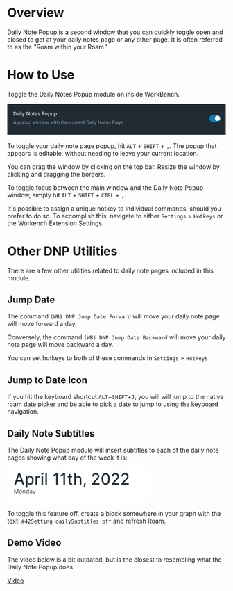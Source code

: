 # Overview

Daily Note Popup is a second window that you can quickly toggle open and closed to get at your daily notes page or any other page. It is often referred to as the "Roam within your Roam."

# How to Use

Toggle the Daily Notes Popup module on inside WorkBench.

![](media/toggle-daily-note-popup.png)

To toggle your daily note page popup, hit `ALT` + `SHIFT` + `,`. The popup that appears is editable, without needing to leave your current location.

You can drag the window by clicking on the top bar. Resize the window by clicking and dragging the borders.

To toggle focus between the main window and the Daily Note Popup window, simply hit `ALT` + `SHIFT` + `CTRL` + `,`.

It's possible to assign a unique hotkey to individual commands, should you prefer to do so. To accomplish this, navigate to either `Settings` > `Hotkeys` or the Workench Extension Settings.

# Other DNP Utilities

There are a few other utilities related to daily note pages included in this module.

## Jump Date

The command `(WB) DNP Jump Date Forward` will move your daily note page will move forward a day.

Conversely, the command `(WB) DNP Jump Date Backward` will move your daily note page will move backward a day.

You can set hotkeys to both of these commands in `Settings` > `Hotkeys`

## Jump to Date Icon

If you hit the keyboard shortcut `ALT`+`SHIFT`+`J`, you will will jump to the native roam date picker and be able to pick a date to jump to using the keyboard navigation.

## Daily Note Subtitles

The Daily Note Popup module will insert subtitles to each of the daily note pages showing what day of the week it is:

![](media/daily-note-subtitles.png)

To toggle this feature off, create a block somewhere in your graph with the text: `#42Setting dailySubtitles off` and refresh Roam.

## Demo Video

The video below is a bit outdated, but is the closest to resembling what the Daily Note Popup does:

[Video](https://youtu.be/wbNMKa232MM)

